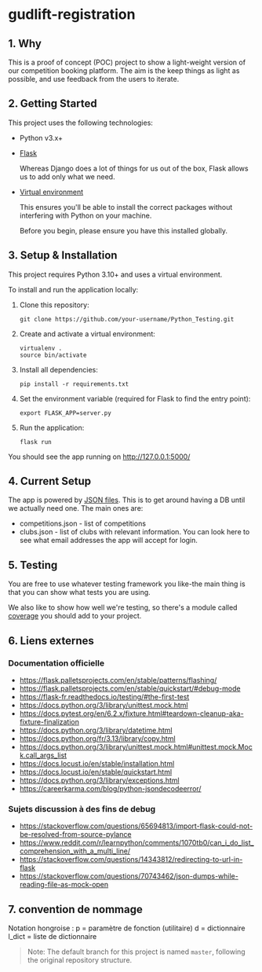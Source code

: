 # gudlift-registration

## 1. Why
This is a proof of concept (POC) project to show a light-weight version of our competition booking platform. The aim is the keep things as light as possible, and use feedback from the users to iterate.


## 2. Getting Started

This project uses the following technologies:

* Python v3.x+

* [Flask](https://flask.palletsprojects.com/en/1.1.x/)

    Whereas Django does a lot of things for us out of the box, Flask allows us to add only what we need. 
    

* [Virtual environment](https://virtualenv.pypa.io/en/stable/installation.html)

    This ensures you'll be able to install the correct packages without interfering with Python on your machine.

    Before you begin, please ensure you have this installed globally. 


## 3. Setup & Installation

This project requires Python 3.10+ and uses a virtual environment.

To install and run the application locally:

1. Clone this repository:
   ```
   git clone https://github.com/your-username/Python_Testing.git
   ```

2. Create and activate a virtual environment:
    ```
    virtualenv .
    source bin/activate
    ```

3. Install all dependencies:
    ```
    pip install -r requirements.txt
    ```

4. Set the environment variable (required for Flask to find the entry point):
    ```
    export FLASK_APP=server.py
    ```

5. Run the application:
    ```
    flask run
    ```

You should see the app running on http://127.0.0.1:5000/

## 4. Current Setup

The app is powered by [JSON files](https://www.tutorialspoint.com/json/json_quick_guide.htm). This is to get around having a DB until we actually need one. The main ones are:
    
* competitions.json - list of competitions
* clubs.json - list of clubs with relevant information. You can look here to see what email addresses the app will accept for login.

## 5. Testing

You are free to use whatever testing framework you like-the main thing is that you can show what tests you are using.

We also like to show how well we're testing, so there's a module called 
[coverage](https://coverage.readthedocs.io/en/coverage-5.1/) you should add to your project.


## 6. Liens externes

### Documentation officielle
- https://flask.palletsprojects.com/en/stable/patterns/flashing/
- https://flask.palletsprojects.com/en/stable/quickstart/#debug-mode
- https://flask-fr.readthedocs.io/testing/#the-first-test
- https://docs.python.org/3/library/unittest.mock.html
- https://docs.pytest.org/en/6.2.x/fixture.html#teardown-cleanup-aka-fixture-finalization
- https://docs.python.org/3/library/datetime.html
- https://docs.python.org/fr/3.13/library/copy.html
- https://docs.python.org/3/library/unittest.mock.html#unittest.mock.Mock.call_args_list
- https://docs.locust.io/en/stable/installation.html
- https://docs.locust.io/en/stable/quickstart.html
- https://docs.python.org/3/library/exceptions.html
- https://careerkarma.com/blog/python-jsondecodeerror/





### Sujets discussion à des fins de debug
- https://stackoverflow.com/questions/65694813/import-flask-could-not-be-resolved-from-source-pylance
- https://www.reddit.com/r/learnpython/comments/1070tb0/can_i_do_list_comprehension_with_a_multi_line/
- https://stackoverflow.com/questions/14343812/redirecting-to-url-in-flask
- https://stackoverflow.com/questions/70743462/json-dumps-while-reading-file-as-mock-open

## 7. convention de nommage

Notation hongroise : 
p = paramètre de fonction (utilitaire)
d = dictionnaire
l_dict = liste de dictionnaire


>  Note: The default branch for this project is named `master`, following the original repository structure.


